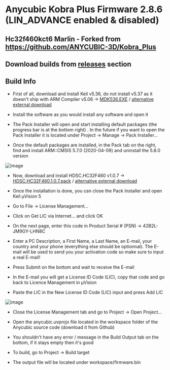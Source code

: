 # Anycubic Kobra Plus Firmware 2.8.6 (LIN_ADVANCE enabled & disabled)
## Hc32f460kct6 Marlin - Forked from https://github.com/ANYCUBIC-3D/Kobra_Plus
## Download builds from [releases](https://github.com/ClaudiuSchuster/Kobra_Plus/releases) section
## Build Info
- First of all, download and install Keil v5.36, do not install v5.37 as it doesn't ship with ARM Compiler v5.06 -> [MDK536.EXE](buildEnvironment/MDK536.EXE) / [alternative external download](https://armkeil.blob.core.windows.net/eval/MDK536.EXE)

- Install the software as you would install any software and open it

- The Pack Installer will open and start installing default packages (the progress bar is at the bottom right) . In the future if you want to open the Pack Installer it is located under Project -> Manage -> Pack Installer...

- Once the default packages are installed, in the Pack tab on the right, find and install ARM::CMSIS 5.7.0 (2020-04-09) and uninstall the 5.8.0 version

![image](https://user-images.githubusercontent.com/13591392/222021222-7496d8cc-2aa0-4279-97be-fda5a753bf50.png)
  
- Now, download and install HDSC.HC32F460 v1.0.7 -> [HDSC.HC32F460.1.0.7.pack](buildEnvironment/HDSC.HC32F460.1.0.7.pack) / [alternative external download](https://1drv.ms/u/s!Ak69-GxOpF6Pg9gV3zWT5AIJPEan9g?e=ipQaD7)

- Once the installation is done, you can close the Pack Installer and open Keil µVision 5

- Go to File -> License Management...

- Click on Get LIC via Internet... and click OK

- On the next page, enter this code in Product Serial # (PSN) -> 42B2L-JM9GY-LHN8C

- Enter a PC Description, a First Name, a Last Name, an E-mail, your country and your phone (everything else should be optionnal). The E-mail will be used to send you your activation code so make sure to input a real E-mail!

- Press Submit on the bottom and wait to receive the E-mail

- In the E-mail you will get a License ID Code (LIC), copy that code and go back to Licence Management in µVision

- Paste the LIC in the New License ID Code (LIC) input and press Add LIC

![image](https://user-images.githubusercontent.com/13591392/222021795-726cd210-3a7a-4030-be3e-c4bde9d82246.png)

- Close the License Management tab and go to Project -> Open Project...

- Open the anycubic.uvprojx file located in the workspace folder of the Anycubic source code (download it from Github)

- You shouldn't have any error / message in the Build Output tab on the bottom, if it stays empty then it's good

- To build, go to Project -> Build target

- The output file will be located under workspace/firmware.bin
